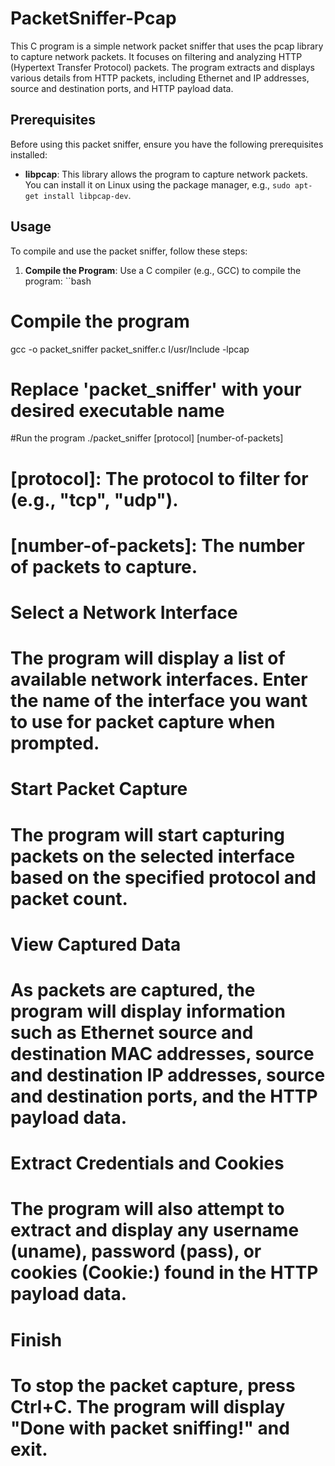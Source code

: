 # PacketSniffer-Pcap
This C program is a simple network packet sniffer that uses the pcap library to capture network packets. It focuses on filtering and analyzing HTTP (Hypertext Transfer Protocol) packets. The program extracts and displays various details from HTTP packets, including Ethernet and IP addresses, source and destination ports, and HTTP payload data.
## Prerequisites

Before using this packet sniffer, ensure you have the following prerequisites installed:

- **libpcap**: This library allows the program to capture network packets. You can install it on Linux using the package manager, e.g., `sudo apt-get install libpcap-dev`.

## Usage

To compile and use the packet sniffer, follow these steps:

1. **Compile the Program**: Use a C compiler (e.g., GCC) to compile the program:
``bash

# Compile the program
gcc -o packet_sniffer packet_sniffer.c I/usr/Include -lpcap
# Replace 'packet_sniffer' with your desired executable name

#Run the program
./packet_sniffer [protocol] [number-of-packets]
# [protocol]: The protocol to filter for (e.g., "tcp", "udp").
# [number-of-packets]: The number of packets to capture.

# Select a Network Interface
# The program will display a list of available network interfaces. Enter the name of the interface you want to use for packet capture when prompted.

# Start Packet Capture
# The program will start capturing packets on the selected interface based on the specified protocol and packet count.

# View Captured Data
# As packets are captured, the program will display information such as Ethernet source and destination MAC addresses, source and destination IP addresses, source and destination ports, and the HTTP payload data.

# Extract Credentials and Cookies
# The program will also attempt to extract and display any username (uname), password (pass), or cookies (Cookie:) found in the HTTP payload data.

# Finish
# To stop the packet capture, press Ctrl+C. The program will display "Done with packet sniffing!" and exit.

